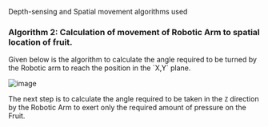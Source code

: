 Depth-sensing and Spatial movement algorithms used





<h3> Algorithm 2: Calculation of movement of Robotic Arm to spatial location of fruit. </h3>
Given below is the algorithm to calculate the angle required to be turned by the Robotic arm to reach the position in the `X,Y` plane.

![image](https://user-images.githubusercontent.com/67831664/214653574-1a282916-f892-4f7f-946a-d51ec5f0f370.png)

The next step is to calculate the angle required to be taken in the `Z` direction by the Robotic Arm to exert only the required amount of pressure on the Fruit.

